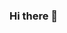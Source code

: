 ### Hi there 👋
<a href="http://linkedin.com><img src=http://img.shields.io/badge/-LinkedIn-0072b1?&style=for-the-badge&logoColor=white" /></a>
<!--
**Cyb3rGhost70/Cyb3rGhost70** is a ✨ _special_ ✨ repository because its `README.md` (this file) appears on your GitHub profile.

Here are some ideas to get you started:

- 🔭 I’m currently working on ...
- 🌱 I’m currently learning ...
- 👯 I’m looking to collaborate on ...
- 🤔 I’m looking for help with ...
- 💬 Ask me about ...
- 📫 How to reach me: ...
- 😄 Pronouns: ...
- ⚡ Fun fact: ...
-->
